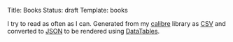 Title: Books
Status: draft
Template: books

I try to read as often as I can.  Generated from my [calibre](https://calibre-ebook.com/) library as [CSV](/media/library/books.csv) and converted to [JSON](/media/library/books.json) to be rendered using [DataTables](https://datatables.net/examples/ajax/custom_data_flat.html).
